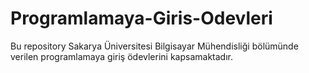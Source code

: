 # Programlamaya-Giris-Odevleri
Bu repository Sakarya Üniversitesi Bilgisayar Mühendisliği bölümünde verilen programlamaya giriş ödevlerini kapsamaktadır.
